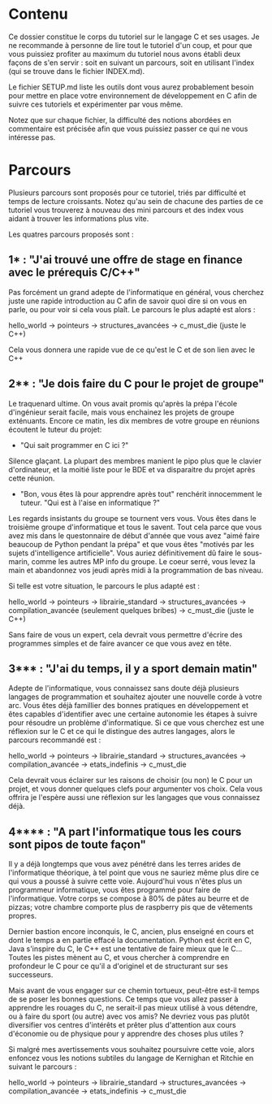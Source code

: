 #                                   Contenu

Ce dossier constitue le corps du tutoriel sur le langage C et ses usages. Je ne
recommande à personne de lire tout le tutoriel d'un coup, et pour que vous
puissiez profiter au maximum du tutoriel nous avons établi deux façons de s'en
servir : soit en suivant un parcours, soit en utilisant l'index (qui se trouve
dans le fichier INDEX.md).

Le fichier SETUP.md liste les outils dont vous aurez probablement besoin pour
mettre en place votre environnement de développement en C afin de suivre ces
tutoriels et expérimenter par vous même.

Notez que sur chaque fichier, la difficulté des notions abordées en commentaire
est précisée afin que vous puissiez passer ce qui ne vous intéresse pas.



#                                   Parcours

Plusieurs parcours sont proposés pour ce tutoriel, triés par difficulté et temps
de lecture croissants. Notez qu'au sein de chacune des parties de ce tutoriel
vous trouverez à nouveau des mini parcours et des index vous aidant à trouver
les informations plus vite.

Les quatres parcours proposés sont :


##   1* : "J'ai trouvé une offre de stage en finance avec le prérequis C/C++"

Pas forcément un grand adepte de l'informatique en général, vous cherchez juste
une rapide introduction au C afin de savoir quoi dire si on vous en parle, ou
pour voir si cela vous plaît. Le parcours le plus adapté est alors :

hello_world -> pointeurs -> structures_avancées -> c_must_die (juste le C++)

Cela vous donnera une rapide vue de ce qu'est le C et de son lien avec le C++



##   2** : "Je dois faire du C pour le projet de groupe"

Le traquenard ultime. On vous avait promis qu'après la prépa l'école
d'ingénieur serait facile, mais vous enchainez les projets de groupe
exténuants. Encore ce matin, les dix membres de votre groupe en réunions
écoutent le tuteur du projet:

- "Qui sait programmer en C ici ?"

Silence glaçant. La plupart des membres manient le pipo plus que le clavier
d'ordinateur, et la moitié liste pour le BDE et va disparaitre du projet après
cette réunion.

- "Bon, vous êtes là pour apprendre après tout" renchérit innocemment le
tuteur. "Qui est à l'aise en informatique ?"

Les regards insistants du groupe se tournent vers vous. Vous êtes dans le
troisième groupe d'informatique et tous le savent. Tout cela parce que vous avez
mis dans le questonnaire de début d'année que vous avez "aimé faire beaucoup de
Python pendant la prépa" et que vous êtes "motivés par les sujets d'intelligence
artificielle". Vous auriez définitivement dû faire le sous-marin, comme les
autres MP info du groupe. Le coeur serré, vous levez la main et abandonnez vos
jeudi après midi à la programmation de bas niveau.


Si telle est votre situation, le parcours le plus adapté est :

hello_world -> pointeurs -> librairie_standard -> structures_avancées ->
compilation_avancée (seulement quelques bribes) -> c_must_die (juste le C++)

Sans faire de vous un expert, cela devrait vous permettre d'écrire des
programmes simples et de faire avancer ce que vous avez en tête.



##   3*** : "J'ai du temps, il y a sport demain matin"

Adepte de l'informatique, vous connaissez sans doute déjà plusieurs langages
de programmation et souhaitez ajouter une nouvelle corde à votre arc. Vous
êtes déjà famillier des bonnes pratiques en développement et êtes capables
d'identifier avec une certaine autonomie les étapes à suivre pour résoudre un
problème d'informatique. Si ce que vous cherchez est une réflexion sur le C et
ce qui le distingue des autres langages, alors le parcours recommandé est :

hello_world -> pointeurs -> librairie_standard -> structures_avancées ->
compilation_avancée -> etats_indefinis -> c_must_die

Cela devrait vous éclairer sur les raisons de choisir (ou non) le C pour un
projet, et vous donner quelques clefs pour argumenter vos choix. Cela vous
offrira je l'espère aussi une réflexion sur les langages que vous connaissez
déjà.



##   4**** : "A part l'informatique tous les cours sont pipos de toute façon"

Il y a déjà longtemps que vous avez pénétré dans les terres arides de
l'informatique théorique, à tel point que vous ne sauriez même plus dire ce qui
vous a poussé à suivre cette voie. Aujourd'hui vous n'êtes plus un programmeur
informatique, vous êtes programmé pour faire de l'informatique. Votre corps se
compose à 80% de pâtes au beurre et de pizzas; votre chambre comporte plus de
raspberry pis que de vêtements propres.

Dernier bastion encore inconquis, le C, ancien, plus enseigné en cours et dont
le temps a en partie effacé la documentation. Python est écrit en C, Java
s'inspire du C, le C++ est une tentative de faire mieux que le C...
Toutes les pistes mènent au C, et vous chercher à comprendre en profondeur le C
pour ce qu'il a d'originel et de structurant sur ses successeurs.

Mais avant de vous engager sur ce chemin tortueux, peut-être est-il temps de se
poser les bonnes questions. Ce temps que vous allez passer à apprendre les
rouages du C, ne serait-il pas mieux utilisé à vous détendre, ou à faire du
sport (ou autre) avec vos amis? Ne devriez vous pas plutôt diversifier vos
centres d'intérêts et prêter plus d'attention aux cours d'économie ou de
physique pour y apprendre des choses plus utiles ?

Si malgré mes avertissements vous souhaitez poursuivre cette voie, alors
enfoncez vous les notions subtiles du langage de Kernighan et Ritchie en
suivant le parcours :

hello_world -> pointeurs -> librairie_standard -> structures_avancées ->
compilation_avancée -> etats_indefinis -> c_must_die
